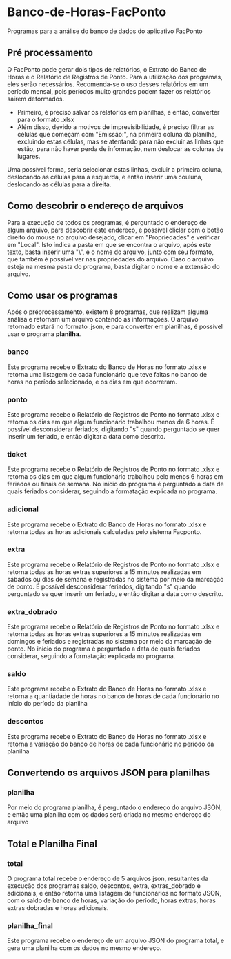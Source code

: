 # Banco-de-Horas-FacPonto
  Programas para a análise do banco de dados do aplicativo FacPonto

## Pré processamento
  O FacPonto pode gerar dois tipos de relatórios, o Extrato do Banco de Horas e o Relatório de Registros de Ponto. Para a utilização dos programas, eles serão necessários. Recomenda-se o uso desses relatórios em um período mensal, pois períodos muito grandes podem fazer os relatórios saírem deformados.
- Primeiro, é preciso salvar os relatórios em planilhas, e então, converter para o formato .xlsx
- Além disso, devido a motivos de imprevisibilidade, é preciso filtrar as células que começam com "Emissão:", na primeira coluna da planilha, excluindo estas células, mas se atentando para não excluir as linhas que estão, para não haver perda de informação, nem deslocar as colunas de lugares.

Uma possível forma, seria selecionar estas linhas, excluir a primeira coluna, deslocando as células para a esquerda, e então inserir uma couluna, deslocando as células para a direita.

## Como descobrir o endereço de arquivos
  Para a execução de todos os programas, é perguntado o endereço de algum arquivo, para descobrir este endereço, é possível cliclar com o botão direito do mouse no arquivo desejado, clicar em "Propriedades" e verificar em "Local". Isto indica a pasta em que se encontra o arquivo, após este texto, basta inserir uma "\\", e o nome do arquivo, junto com seu formato, que também é possível ver nas propriedades do arquivo.
Caso o arquivo esteja na mesma pasta do programa, basta digitar o nome e a extensão do arquivo.

## Como usar os programas
  Após o préprocessamento, existem 8 programas, que realizam alguma análisa e retornam um arquivo contendo as informações. O arquivo retornado estará no formato .json, e para converter em planilhas, é possível usar o programa <b>planilha</b>.

### banco
  Este programa recebe o Extrato do Banco de Horas no formato .xlsx e retorna uma listagem de cada funcionário que teve faltas no banco de horas no período selecionado, e os dias em que ocorreram.

### ponto
  Este programa recebe o Relatório de Registros de Ponto no formato .xlsx e retorna os dias em que algum funcionário trabalhou menos de 6 horas. É possível desconsiderar feriados, digitando "s" quando perguntado se quer inserir um feriado, e então digitar a data como descrito.

### ticket
  Este programa recebe o Relatório de Registros de Ponto no formato .xlsx e retorna os dias em que algum funcionário trabalhou pelo menos 6 horas em feriados ou finais de semana. No início do programa é perguntado a data de quais feriados considerar, seguindo a formatação explicada no programa.

### adicional
  Este programa recebe o Extrato do Banco de Horas no formato .xlsx e retorna todas as horas adicionais calculadas pelo sistema Facponto.

### extra
  Este programa recebe o Relatório de Registros de Ponto no formato .xlsx e retorna todas as horas extras superiores a 15 minutos realizadas em sábados ou dias de semana e registradas no sistema por meio da marcação de ponto. É possível desconsiderar feriados, digitando "s" quando perguntado se quer inserir um feriado, e então digitar a data como descrito.

### extra_dobrado
  Este programa recebe o Relatório de Registros de Ponto no formato .xlsx e retorna todas as horas extras superiores a 15 minutos realizadas em domingos e feriados e registradas no sistema por meio da marcação de ponto. No início do programa é perguntado a data de quais feriados considerar, seguindo a formatação explicada no programa.

### saldo
  Este programa recebe o Extrato do Banco de Horas no formato .xlsx e retorna a quantiadade de horas no banco de horas de cada funcionário no início do período da planilha

### descontos
  Este programa recebe o Extrato do Banco de Horas no formato .xlsx e retorna a variação do banco de horas de cada funcionário no período da planilha

## Convertendo os arquivos JSON para planilhas

### planilha
  Por meio do programa planilha, é perguntado o endereço do arquivo JSON, e então uma planilha com os dados será criada no mesmo endereço do arquivo

## Total e Planilha Final

### total
  O programa total recebe o endereço de 5 arquivos json, resultantes da execução dos programas saldo, descontos, extra, extras_dobrado e adicionais, e então retorna uma listagem de funcionários no formato JSON, com o saldo de banco de horas, variação do período, horas extras, horas extras dobradas e horas adicionais.

### planilha_final
  Este programa recebe o endereço de um arquivo JSON do programa total, e gera uma planilha com os dados no mesmo endereço.



